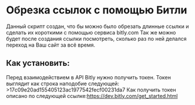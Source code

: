 # Обрезка ссылок с помощью Битли
Данный скрипт создан, что бы можно было обрезать длинные ссылки и сделать их короткими с помощью сервиса bitly.com
Так же можно будет после создания ссылки посмотреть, сколько раз по ней делался переход на Ваш сайт за всё время.

## Как установить:
Перед взаимодействием в API Bitly нужно получить токен.
Токен выглядит как строка наподобие следующей: >17c09e20ad155405123ac1977542fecf00231da7
Как получить токен описано по следующей ссылке:https://dev.bitly.com/get_started.html

